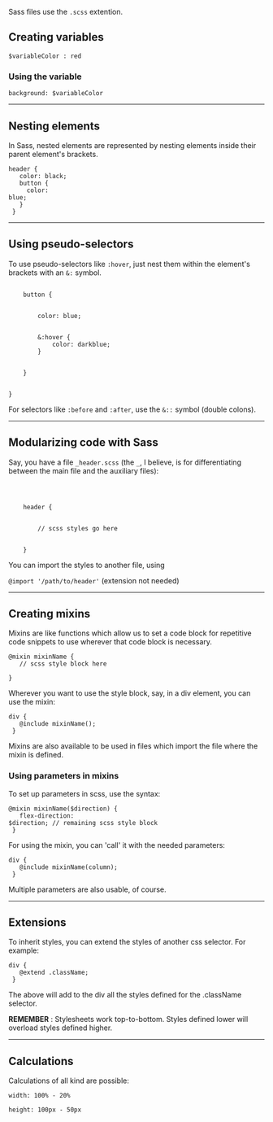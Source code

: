 Sass files use the `.scss` extention.

## Creating variables

`$variableColor : red`

### Using the variable

`background: $variableColor`

---

## Nesting elements

In Sass, nested elements are represented by nesting elements inside their parent element's brackets.

<code>header {
<br> &nbsp;
color: black;
<br> &nbsp;
button {
<br> &nbsp; &nbsp;
color: blue;
<br> &nbsp;
}
<br>
}</code>

---

## Using pseudo-selectors

To use pseudo-selectors like `:hover`, just nest them within the element's brackets with an `&:` symbol.

<code>
	button {
		<br> &nbsp; &nbsp;
		color: blue;
		<br> &nbsp; &nbsp;
		&:hover {
			color: darkblue;
		}
		<br> &nbsp;
	}
	<br>
}</code>

For selectors like `:before` and `:after`, use the `&::` symbol (double colons).

---

## Modularizing code with Sass

Say, you have a file `_header.scss` (the `_`, I believe, is for differentiating between the main file and the auxiliary files):

<code>
	<br> &nbsp;
	header {
	<br> &nbsp; &nbsp;
		// scss styles go here
	<br> &nbsp;
	}
</code>

You can import the styles to another file, using

`@import '/path/to/header'` (extension not needed)

---

## Creating mixins

Mixins are like functions which allow us to set a code block for repetitive code snippets to use wherever that code block is necessary.

<code>@mixin mixinName {
	<br/> &nbsp;
	// scss style block here
	<br/>
}</code>

Wherever you want to use the style block, say, in a div element, you can use the mixin:

<code>div {
	<br> &nbsp;
	@include mixinName();
	<br>
}</code>

Mixins are also available to be used in files which import the file where the mixin is defined.

### Using parameters in mixins

To set up parameters in scss, use the syntax:

<code>@mixin mixinName($direction) {
	<br> &nbsp;
	flex-direction: $direction;
	// remaining scss style block
	<br>
}</code>

For using the mixin, you can 'call' it with the needed parameters:

<code>div {
	<br> &nbsp;
	@include mixinName(column);
	<br>
}</code>

Multiple parameters are also usable, of course.

---

## Extensions

To inherit styles, you can extend the styles of another css selector. For example:

<code>div {
	<br> &nbsp;
	@extend .className;
	<br>
}<br></code>

The above will add to the div all the styles defined for the .className selector.

**REMEMBER** : Stylesheets work top-to-bottom. Styles defined lower will overload styles defined higher.

---

## Calculations

Calculations of all kind are possible:

`width: 100% - 20%`

`height: 100px - 50px`
